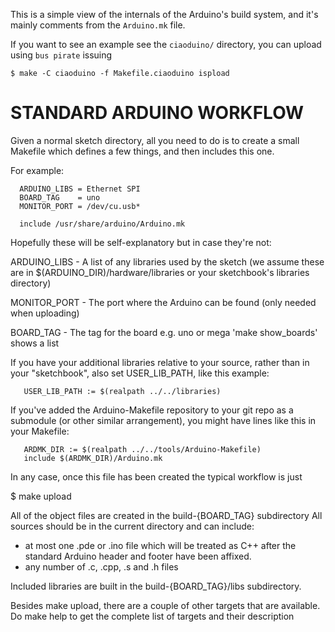 This is a simple view of the internals of the Arduino's build system,
and it's mainly comments from the ``Arduino.mk`` file.

If you want to see an example see the ``ciaoduino/`` directory, you can
upload using ``bus pirate`` issuing

    $ make -C ciaoduino -f Makefile.ciaoduino ispload

# STANDARD ARDUINO WORKFLOW

Given a normal sketch directory, all you need to do is to create
a small Makefile which defines a few things, and then includes this one.

For example:

      ARDUINO_LIBS = Ethernet SPI
      BOARD_TAG    = uno
      MONITOR_PORT = /dev/cu.usb*

      include /usr/share/arduino/Arduino.mk

Hopefully these will be self-explanatory but in case they're not:

   ARDUINO_LIBS - A list of any libraries used by the sketch (we
                  assume these are in $(ARDUINO_DIR)/hardware/libraries
                  or your sketchbook's libraries directory)

   MONITOR_PORT - The port where the Arduino can be found (only needed
                  when uploading)

   BOARD_TAG    - The tag for the board e.g. uno or mega
                  'make show_boards' shows a list

If you have your additional libraries relative to your source, rather
than in your "sketchbook", also set USER_LIB_PATH, like this example:

       USER_LIB_PATH := $(realpath ../../libraries)

If you've added the Arduino-Makefile repository to your git repo as a
submodule (or other similar arrangement), you might have lines like this
in your Makefile:

       ARDMK_DIR := $(realpath ../../tools/Arduino-Makefile)
       include $(ARDMK_DIR)/Arduino.mk

In any case, once this file has been created the typical workflow is just

  $ make upload

All of the object files are created in the build-{BOARD_TAG} subdirectory
All sources should be in the current directory and can include:
 - at most one .pde or .ino file which will be treated as C++ after
   the standard Arduino header and footer have been affixed.
 - any number of .c, .cpp, .s and .h files

Included libraries are built in the build-{BOARD_TAG}/libs subdirectory.

Besides make upload, there are a couple of other targets that are available.
Do make help to get the complete list of targets and their description
